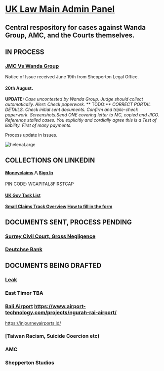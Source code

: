 # [UK Law Main Admin Panel](https://www.moneyclaim.gov.uk/web/mcol/welcome) 

## Central respository for cases against Wanda Group, AMC, and the Courts themselves.

## IN PROCESS

### [JMC Vs Wanda Group](https://github.com/Morningstar88/AMCandWandaGroupTrumanShowMisconduct)

Notice of Issue received June 19th from Shepperton Legal Office.

#### 20th August. 
**UPDATE:** *Case uncontested by Wanda Group. Judge should collect automatically. Alert: Check paperwork.* 
**  TODO:** *CORRECT PORTAL DETAILS. Check initial sent documents. Confirm and triple-check paperwork. Screenshots.Send ONE covering letter to MC, copied and JICO. Reference stalled cases. You explicitly and cordially agree this is a Test of liability. First of many payments.*                                                                                        

Process update in issues.

![helenaLarge](https://github.com/user-attachments/assets/2387aa81-90a8-4f54-a07c-252c98c2c329)

## COLLECTIONS ON LINKEDIN

#### [Moneyclaims](https://www.moneyclaim.gov.uk/web/mcol/welcome) /\ [Sign In](https://www.access.service.gov.uk/login/signin/creds)

PIN CODE: WCAPITAL8FIRSTCAP

#### [UK Gov Task List](https://www1.moneyclaims.service.gov.uk/claim/task-list)

#### [Small Claims Track Overview](https://youtu.be/kdmzo-HdVIg) [How to fill in the form](https://youtu.be/kdmzo-HdVIg?t=296)

## DOCUMENTS SENT, PROCESS PENDING

### [Surrey Civil Court, Gross Negligence](https://github.com/Morningstar88/MoneyclaimUKJudicialReview)

### [Deutchse Bank](https://github.com/Morningstar88/DeutscheBankSuicideCoercion)

## DOCUMENTS BEING DRAFTED

### [Leak](https://github.com/Morningstar88/ComedianTheifPhnomBasset)

### East Timor TBA

### [Bali Airport](https://github.com/Morningstar88/Bali2) https://www.airport-technology.com/projects/ngurah-rai-airport/

https://injourneyairports.id/

### [Taiwan Racism, Suicide Coercion etc)

### AMC 

### Shepperton Studios
